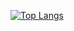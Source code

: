 [![Top Langs](https://github-readme-stats.vercel.app/api/top-langs/?username=cet-t&layout=compact)](https://github.com/anuraghazra/github-readme-stats)

